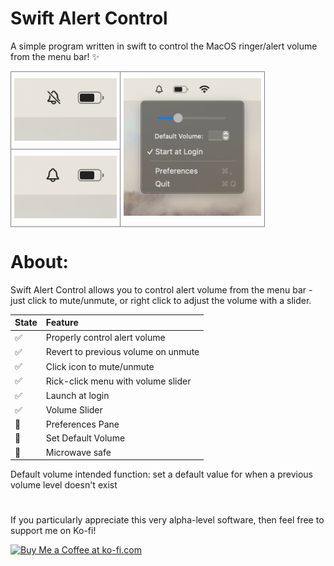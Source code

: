 # Swift Alert Control

A simple program written in swift to control the MacOS ringer/alert volume from the menu bar! ✨
<p align="right">

<style type="text/css">
.tg  {border-collapse:collapse;border-spacing:0;}
.tg td{border-color:black;border-style:solid;border-width:1px;font-family:Arial, sans-serif;font-size:14px;
  overflow:hidden;padding:10px 5px;word-break:normal;}
.tg th{border-color:black;border-style:solid;border-width:1px;font-family:Arial, sans-serif;font-size:14px;
  font-weight:normal;overflow:hidden;padding:10px 5px;word-break:normal;}
.tg .tg-0pky{border-color:inherit;text-align:left;vertical-align:top}
</style>
<table class="tg">

<thead> 
  <tr>
    <td class="tg-0pky" colspan="2" rowspan="2"><img height = "100" src="images/menubar_mute.png"></td>
    <td class="tg-0pky" colspan="3" rowspan="4"><img height = "220" src="images/app_expanded.png" alt="image" /></td>
  </tr>
  <tr>
  </tr>
  <tr>
    <td class="tg-0pky" colspan="2" rowspan="2"><img height = "100"src="images/menubar_unmute.png"></td>
  </tr>
  <tr>
  </tr>
</thead>
</table>
</p>


# About:
Swift Alert Control allows you to control alert volume from the menu bar - just click to mute/unmute, or right click to adjust the volume with a slider.

 State        | Feature           |
| ------------- |:-------------| 
| ✅  | Properly control alert volume |
| ✅  | Revert to previous volume on unmute |
| ✅  | Click icon to mute/unmute |
| ✅  | Rick-click menu with volume slider |
| ✅  | Launch at login |
| ✅  | Volume Slider |
| 🚫      | Preferences Pane     |
| 🚫  | Set Default Volume      |
| 🚫 | Microwave safe |

Default volume intended function: set a default value for when a previous volume level doesn't exist

#
If you particularly appreciate this very alpha-level software, then feel free to support me on Ko-fi!

<a href='https://ko-fi.com/V7V7U4OYT' target='_blank'><img height='36' style='border:0px;height:36px;' src='https://storage.ko-fi.com/cdn/kofi1.png?v=3' border='0' alt='Buy Me a Coffee at ko-fi.com' /></a>

#
